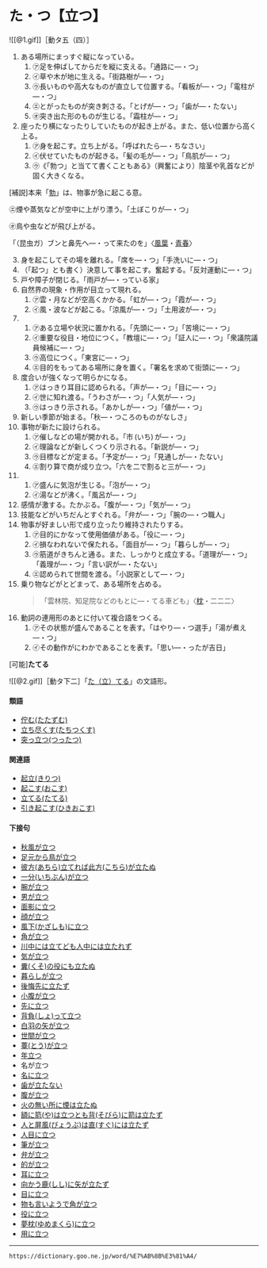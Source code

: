 # た・つ【立つ】

![[@1.gif]]［動タ五（四）］

1. ある場所にまっすぐ縦になっている。
    1. ㋐足を伸ばしてからだを縦に支える。「通路に―・つ」
    2. ㋑草や木が地に生える。「街路樹が―・つ」
    3. ㋒長いものや高大なものが直立して位置する。「看板が―・つ」「電柱が―・つ」
    4. ㋓とがったものが突き刺さる。「とげが―・つ」「歯が―・たない」
    5. ㋔突き出た形のものが生じる。「霜柱が―・つ」
2. 座ったり横になったりしていたものが起き上がる。また、低い位置から高く上る。
    1. ㋐身を起こす。立ち上がる。「呼ばれたら―・ちなさい」
    2. ㋑伏せていたものが起きる。「髪の毛が―・つ」「鳥肌が―・つ」
    3. ㋒《「勃つ」と当てて書くこともある》（興奮により）陰茎や乳首などが固く大きくなる。
        

\[補説\]本来「[勃](https://dictionary.goo.ne.jp/word/kanji/%E5%8B%83/#jn-204400)」は、物事が急に起こる意。

㋓煙や蒸気などが空中に上がり漂う。「土ぼこりが―・つ」

㋔鳥や虫などが飛び上がる。

「（昆虫ガ）ブンと鼻先へ―・って来たのを」〈[風葉](https://dictionary.goo.ne.jp/word/person/%E5%B0%8F%E6%A0%97%E9%A2%A8%E8%91%89/#jn-30555)・[青春](https://dictionary.goo.ne.jp/word/%E9%9D%92%E6%98%A5/#jn-121796)〉

3. 身を起こしてその場を離れる。「席を―・つ」「手洗いに―・つ」
4. （「起つ」とも書く）決意して事を起こす。奮起する。「反対運動に―・つ」
5. 戸や障子が閉じる。「雨戸が―・っている家」
6. 自然界の現象・作用が目立って現れる。
    1. ㋐雲・月などが空高くかかる。「虹が―・つ」「霞が―・つ」
    2. ㋑風・波などが起こる。「涼風が―・つ」「土用波が―・つ」
7. 
    1. ㋐ある立場や状況に置かれる。「先頭に―・つ」「苦境に―・つ」
    2. ㋑重要な役目・地位につく。「教壇に―・つ」「証人に―・つ」「衆議院議員候補に―・つ」
    3. ㋒高位につく。「東宮に―・つ」
    4. ㋓目的をもってある場所に身を置く。「署名を求めて街頭に―・つ」
8. 度合いが強くなって明らかになる。
    1. ㋐はっきり耳目に認められる。「声が―・つ」「目に―・つ」
    2. ㋑世に知れ渡る。「うわさが―・つ」「人気が―・つ」
    3. ㋒はっきり示される。「あかしが―・つ」「値が―・つ」
9. 新しい季節が始まる。「秋―・つころのものがなしさ」
10. 事物が新たに設けられる。
    1. ㋐催しなどの場が開かれる。「市 (いち) が―・つ」
    2. ㋑理論などが新しくつくり示される。「新説が―・つ」
    3. ㋒目標などが定まる。「予定が―・つ」「見通しが―・たない」
    4. ㋓割り算で商が成り立つ。「六を二で割ると三が―・つ」
11. 
    1. ㋐盛んに気泡が生じる。「泡が―・つ」
    2. ㋑湯などが沸く。「風呂が―・つ」
12. 感情が激する。たかぶる。「腹が―・つ」「気が―・つ」
13. 技能などがいちだんとすぐれる。「弁が―・つ」「腕の―・つ職人」
14. 物事が好ましい形で成り立ったり維持されたりする。
    1. ㋐目的にかなって使用価値がある。「役に―・つ」
    2. ㋑損なわれないで保たれる。「面目が―・つ」「暮らしが―・つ」
    3. ㋒筋道がきちんと通る。また、しっかりと成立する。「道理が―・つ」「義理が―・つ」「言い訳が―・たない」
    4. ㋓認められて世間を渡る。「小説家として―・つ」
15. 乗り物などがとどまって、ある場所を占める。
    >「雲林院、知足院などのもとに―・てる車ども」〈[枕](https://dictionary.goo.ne.jp/word/%E6%9E%95%E8%8D%89%E5%AD%90/#jn-207654)・二二二〉
16. 動詞の連用形のあとに付いて複合語をつくる。
    1. ㋐その状態が盛んであることを表す。「はやり―・つ選手」「湯が煮え―・つ」
    2. ㋑その動作がにわかであることを表す。「思い―・ったが吉日」
        

\[可能\]**たてる**

![[@2.gif]]［動タ下二］「[た（立）てる](https://dictionary.goo.ne.jp/word/%E7%AB%8B%E3%81%A6%E3%82%8B/#jn-137747)」の文語形。

#### 類語

-   [佇む(たたずむ)](https://dictionary.goo.ne.jp/word/%E4%BD%87%E3%82%80/#jn-136779)
-   [立ち尽くす(たちつくす)](https://dictionary.goo.ne.jp/word/%E7%AB%8B%E5%B0%BD%E3%81%99/#jn-137021)
-   [突っ立つ(つったつ)](https://dictionary.goo.ne.jp/word/%E7%AA%81%E3%81%A3%E7%AB%8B%E3%81%A4/#jn-147678)

#### 関連語

-   [起立(きりつ)](https://dictionary.goo.ne.jp/word/%E8%B5%B7%E7%AB%8B/#jn-58349)
-   [起こす(おこす)](おこす（起こす）)
-   [立てる(たてる)](たてる（立てる）)
-   [引き起こす(ひきおこす)](https://dictionary.goo.ne.jp/word/%E5%BC%95%E8%B5%B7%E3%81%99/#jn-183670)

#### 下接句

-   [秋風が立つ](https://dictionary.goo.ne.jp/word/%E7%A7%8B%E9%A2%A8%E3%81%8C%E7%AB%8B%E3%81%A4/#jn-2396)
-   [足元から鳥が立つ](https://dictionary.goo.ne.jp/word/%E8%B6%B3%E5%85%83%E3%81%8B%E3%82%89%E9%B3%A5%E3%81%8C%E7%AB%8B%E3%81%A4/#jn-3997)
-   [彼方(あちら)立てれば此方(こちら)が立たぬ](https://dictionary.goo.ne.jp/word/%E5%BD%BC%E6%96%B9%E7%AB%8B%E3%81%A6%E3%82%8C%E3%81%B0%E6%AD%A4%E6%96%B9%E3%81%8C%E7%AB%8B%E3%81%9F%E3%81%AC/#jn-4722)
-   [一分(いちぶん)が立つ](https://dictionary.goo.ne.jp/word/%E4%B8%80%E5%88%86%E3%81%8C%E7%AB%8B%E3%81%A4/#jn-12771)
-   [腕が立つ](https://dictionary.goo.ne.jp/word/%E8%85%95%E3%81%8C%E7%AB%8B%E3%81%A4/#jn-19891)
-   [男が立つ](https://dictionary.goo.ne.jp/word/%E7%94%B7%E3%81%8C%E7%AB%8B%E3%81%A4/#jn-31920)
-   [面影に立つ](https://dictionary.goo.ne.jp/word/%E9%9D%A2%E5%BD%B1%E3%81%AB%E7%AB%8B%E3%81%A4/#jn-33384)
-   [顔が立つ](https://dictionary.goo.ne.jp/word/%E9%A1%94%E3%81%8C%E7%AB%8B%E3%81%A4/#jn-37556)
-   [風下(かざしも)に立つ](https://dictionary.goo.ne.jp/word/%E9%A2%A8%E4%B8%8B%E3%81%AB%E7%AB%8B%E3%81%A4/#jn-40111)
-   [角が立つ](https://dictionary.goo.ne.jp/word/%E8%A7%92%E3%81%8C%E7%AB%8B%E3%81%A4/#jn-43170)
-   [川中には立てども人中には立たれず](https://dictionary.goo.ne.jp/word/%E5%B7%9D%E4%B8%AD%E3%81%AB%E3%81%AF%E7%AB%8B%E3%81%A6%E3%81%A9%E4%BA%BA%E4%B8%AD%E3%81%AB%E3%81%AF%E7%AB%8B%E3%81%9F%E3%82%8C%E3%81%9A/#jn-47092)
-   [気が立つ](https://dictionary.goo.ne.jp/word/%E6%B0%97%E3%81%8C%E7%AB%8B%E3%81%A4/#jn-50082)
-   [糞(くそ)の役にも立たぬ](https://dictionary.goo.ne.jp/word/%E7%B3%9E%E3%81%AE%E5%BD%B9%E3%81%AB%E3%82%82%E7%AB%8B%E3%81%9F%E3%81%AC/#jn-61682)
-   [暮らしが立つ](https://dictionary.goo.ne.jp/word/%E6%9A%AE%E3%82%89%E3%81%97%E3%81%8C%E7%AB%8B%E3%81%A4/#jn-63427)
-   [後悔先に立たず](https://dictionary.goo.ne.jp/word/%E5%BE%8C%E6%82%94%E5%85%88%E3%81%AB%E7%AB%8B%E3%81%9F%E3%81%9A/#jn-71941)
-   [小腹が立つ](https://dictionary.goo.ne.jp/word/%E5%B0%8F%E8%85%B9%E3%81%8C%E7%AB%8B%E3%81%A4/#jn-81235)
-   [先に立つ](https://dictionary.goo.ne.jp/word/%E5%85%88%E3%81%AB%E7%AB%8B%E3%81%A4/#jn-86614)
-   [背負(しょ)って立つ](https://dictionary.goo.ne.jp/word/%E8%83%8C%E8%B2%A0%E3%81%A3%E3%81%A6%E7%AB%8B%E3%81%A4/#jn-107227)
-   [白羽の矢が立つ](https://dictionary.goo.ne.jp/word/%E7%99%BD%E7%BE%BD%E3%81%AE%E7%9F%A2%E3%81%8C%E7%AB%8B%E3%81%A4/#jn-112322)
-   [世間が立つ](https://dictionary.goo.ne.jp/word/%E4%B8%96%E9%96%93%E3%81%8C%E7%AB%8B%E3%81%A4/#jn-123937)
-   [薹(とう)が立つ](https://dictionary.goo.ne.jp/word/%E8%96%B9%E3%81%8C%E7%AB%8B%E3%81%A4/#jn-154850)
-   [年立つ](https://dictionary.goo.ne.jp/word/%E5%B9%B4%E7%AB%8B%E3%81%A4/#jn-158742)
-   名が立つ
-   [名に立つ](https://dictionary.goo.ne.jp/word/%E5%90%8D%E3%81%AB%E7%AB%8B%E3%81%A4/#jn-162190)
-   [歯が立たない](https://dictionary.goo.ne.jp/word/%E6%AD%AF%E3%81%8C%E7%AB%8B%E3%81%9F%E3%81%AA%E3%81%84/#jn-172802)
-   [腹が立つ](https://dictionary.goo.ne.jp/word/%E8%85%B9%E3%81%8C%E7%AB%8B%E3%81%A4/#jn-179626)
-   [火の無い所に煙は立たぬ](https://dictionary.goo.ne.jp/word/%E7%81%AB%E3%81%AE%E7%84%A1%E3%81%84%E6%89%80%E3%81%AB%E7%85%99%E3%81%AF%E7%AB%8B%E3%81%9F%E3%81%AC/#jn-182239)
-   [額に箭(や)は立つとも背(そびら)に箭は立たず](https://dictionary.goo.ne.jp/word/%E9%A1%8D%E3%81%AB%E7%AE%AD%E3%81%AF%E7%AB%8B%E3%81%A4%E3%81%A8%E3%82%82%E8%83%8C%E3%81%AB%E7%AE%AD%E3%81%AF%E7%AB%8B%E3%81%9F%E3%81%9A/#jn-185018)
-   [人と屏風(びょうぶ)は直(すぐ)には立たず](https://dictionary.goo.ne.jp/word/%E4%BA%BA%E3%81%A8%E5%B1%8F%E9%A2%A8%E3%81%AF%E7%9B%B4%E3%81%AB%E3%81%AF%E7%AB%8B%E3%81%9F%E3%81%9A/#jn-185769)
-   [人目に立つ](https://dictionary.goo.ne.jp/word/%E4%BA%BA%E7%9B%AE%E3%81%AB%E7%AB%8B%E3%81%A4/#jn-186289)
-   [筆が立つ](https://dictionary.goo.ne.jp/word/%E7%AD%86%E3%81%8C%E7%AB%8B%E3%81%A4/#jn-193861)
-   [弁が立つ](https://dictionary.goo.ne.jp/word/%E5%BC%81%E3%81%8C%E7%AB%8B%E3%81%A4/#jn-200106)
-   [的が立つ](https://dictionary.goo.ne.jp/word/%E7%9A%84%E3%81%8C%E7%AB%8B%E3%81%A4/#jn-209032)
-   [耳に立つ](https://dictionary.goo.ne.jp/word/%E8%80%B3%E3%81%AB%E7%AB%8B%E3%81%A4/#jn-213340)
-   [向かう鹿(しし)に矢が立たず](https://dictionary.goo.ne.jp/word/%E5%90%91%E3%81%8B%E3%81%86%E9%B9%BF%E3%81%AB%E3%81%AF%E7%9F%A2%E3%81%8C%E7%AB%8B%E3%81%9F%E3%81%9A/#jn-214577)
-   [目に立つ](https://dictionary.goo.ne.jp/word/%E7%9B%AE%E3%81%AB%E7%AB%8B%E3%81%A4/#jn-216344)
-   [物も言いようで角が立つ](https://dictionary.goo.ne.jp/word/%E7%89%A9%E3%82%82%E8%A8%80%E3%81%84%E3%82%88%E3%81%86%E3%81%A7%E8%A7%92%E3%81%8C%E7%AB%8B%E3%81%A4/#jn-219744)
-   [役に立つ](https://dictionary.goo.ne.jp/word/%E5%BD%B9%E3%81%AB%E7%AB%8B%E3%81%A4/#jn-221302)
-   [夢枕(ゆめまくら)に立つ](https://dictionary.goo.ne.jp/word/%E5%A4%A2%E6%9E%95%E3%81%AB%E7%AB%8B%E3%81%A4/#jn-225798)
-   [用に立つ](https://dictionary.goo.ne.jp/word/%E7%94%A8%E3%81%AB%E7%AB%8B%E3%81%A4/#jn-226096)

---
`https://dictionary.goo.ne.jp/word/%E7%AB%8B%E3%81%A4/`